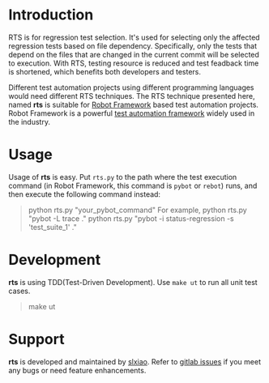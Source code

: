 # Introduction
RTS is for regression test selection. It's used for selecting only the affected regression tests based on file dependency. Specifically, only the tests that depend on the files that are changed in the current commit will be selected to execution. With RTS, testing resource is reduced and test feadback time is shortened, which benefits both developers and testers.

Different test automation projects using different programming languages would need different RTS techniques. The RTS technique presented here, named **rts** is suitable for [Robot Framework](http://robotframework.org) based test automation projects. Robot Framework is a powerful [test automation framework]() widely used in the industry.

# Usage
Usage of **rts** is easy. Put `rts.py` to the path where the test execution command (in Robot Framework, this command is `pybot` or `rebot`) runs, and then execute the following command instead:
> python rts.py "your_pybot_command"
For example,
> python rts.py "pybot -L trace ."
> python rts.py "pybot -i status-regression -s 'test_suite_1' ."

# Development
**rts** is using TDD(Test-Driven Development). Use `make ut` to run all unit test cases.
> make ut

# Support
**rts** is developed and maintained by [slxiao](https://github.com/slxiao). Refer to [gitlab issues](https://github.com/slxiao/rts/issues) if you meet any bugs or need feature enhancements.

